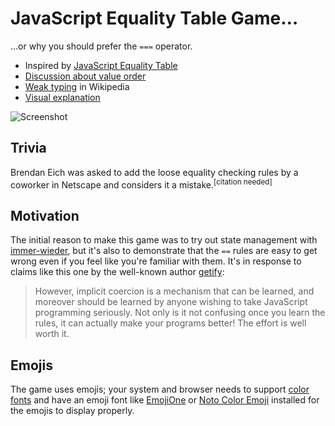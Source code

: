 # JavaScript Equality Table Game…

…or why you should prefer the `===` operator.

* Inspired by [JavaScript Equality Table][table]
* [Discussion about value order][reorder]
* [Weak typing][wikipedia] in Wikipedia
* [Visual explanation][visual]

![Screenshot]

## Trivia

Brendan Eich was asked to add the loose equality checking rules by a coworker in Netscape and considers it a mistake.<sup>[citation needed]</sup>

## Motivation

The initial reason to make this game was to try out state management with [immer-wieder][wieder], but it's also to demonstrate that the `==` rules are easy to get wrong even if you feel like you're familiar with them. It's in response to claims like this one by the well-known author [getify][getify]:

> However, implicit coercion is a mechanism that can be learned, and moreover should be learned by anyone wishing to take JavaScript programming seriously. Not only is it not confusing once you learn the rules, it can actually make your programs better! The effort is well worth it.

## Emojis

The game uses emojis; your system and browser needs to support [color fonts] and have an emoji font like [EmojiOne] or [Noto Color Emoji] installed for the emojis to display properly.

[table]: https://github.com/dorey/Javascript-Equality-Table/
[wikipedia]: https://en.wikipedia.org/wiki/Strong_and_weak_typing
[reorder]: http://algassert.com/visualization/2014/03/27/Better-JS-Equality-Table.html
[wieder]: https://github.com/drcmda/immer-wieder
[getify]: https://github.com/getify/You-Dont-Know-JS/blob/master/up%20%26%20going/ch1.md#converting-between-types
[visual]: https://i.imgur.com/rWoBHj4.png
[color fonts]: https://www.colorfonts.wtf/
[EmojiOne]: https://www.emojione.com/
[Noto Color Emoji]: https://www.google.com/get/noto/help/emoji/
[screenshot]: https://i.imgur.com/VFToyHp.png
